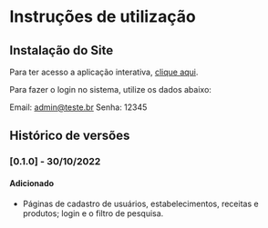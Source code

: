 # Instruções de utilização

## Instalação do Site

Para ter acesso a aplicação interativa, <a href="http://gfaustini-001-site1.atempurl.com/">clique aqui</a>.

Para fazer o login no sistema, utilize os dados abaixo:

Email: admin@teste.br
Senha: 12345

## Histórico de versões

### [0.1.0] - 30/10/2022
#### Adicionado
- Páginas de cadastro de usuários, estabelecimentos, receitas e produtos; login e o filtro de pesquisa.
